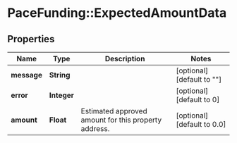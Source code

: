 # PaceFunding::ExpectedAmountData

## Properties
Name | Type | Description | Notes
------------ | ------------- | ------------- | -------------
**message** | **String** |  | [optional] [default to &quot;&quot;]
**error** | **Integer** |  | [optional] [default to 0]
**amount** | **Float** | Estimated approved amount for this property address. | [optional] [default to 0.0]


